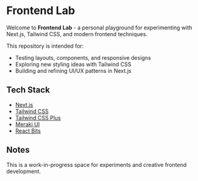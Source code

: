 # Frontend Lab

Welcome to **Frontend Lab** - a personal playground for experimenting with Next.js, Tailwind CSS, and modern frontend techniques.

This repository is intended for:
- Testing layouts, components, and responsive designs
- Exploring new styling ideas with Tailwind CSS
- Building and refining UI/UX patterns in Next.js

## Tech Stack
- [Next.js](https://nextjs.org/)
- [Tailwind CSS](https://tailwindcss.com/)
- [Tailwind CSS Plus](https://tailwindcss.com/plus/ui-blocks/marketing/sections/header)
- [Meraki UI](https://merakiui.com/)
- [React Bits](https://reactbits.dev/)

## Notes
This is a work-in-progress space for experiments and creative frontend development.  

